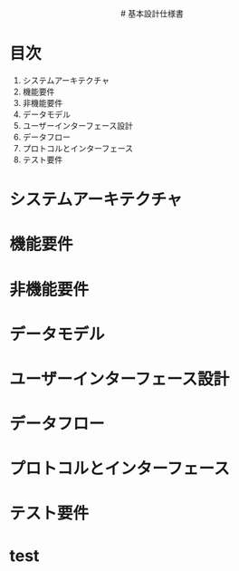 <div style="text-align: center;">
# 基本設計仕様書
</div>


<div style="page-break-before:always"></div>

# 目次
1. システムアーキテクチャ
2. 機能要件
3. 非機能要件
4. データモデル
5. ユーザーインターフェース設計
6. データフロー
7. プロトコルとインターフェース
8. テスト要件

<div style="page-break-before:always"></div>

# システムアーキテクチャ
# 機能要件
# 非機能要件
# データモデル
# ユーザーインターフェース設計
# データフロー
# プロトコルとインターフェース
# テスト要件
# test
